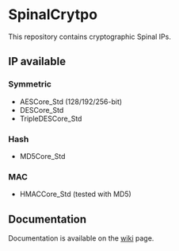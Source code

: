 # SpinalCrytpo

This repository contains cryptographic Spinal IPs.

## IP available

### Symmetric

- AESCore_Std (128/192/256-bit)
- DESCore_Std
- TripleDESCore_Std


### Hash

- MD5Core_Std


### MAC

- HMACCore_Std (tested with MD5)


## Documentation

Documentation is available on the [wiki](https://github.com/SpinalHDL/SpinalCrypto/wiki) page. 


